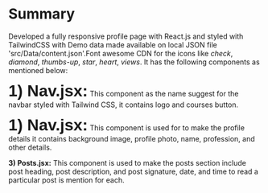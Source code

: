 # Summary

Developed a fully responsive profile page with React.js and styled with TailwindCSS with Demo data made available on local JSON file 'src/Data/content.json'.Font awesome CDN for the icons like *check*, *diamond*, *thumbs-up*, *star*, *heart*, *views*. It has the following components as mentioned below:  

  
<font size="6" face="Arial">**1) Nav.jsx:**</font> This component as the name suggest for the navbar styled with Tailwind CSS, it contains logo and courses button.  
  
<font size="6" face="Arial">**1) Nav.jsx:**</font> This component is used for to make the profile details it contains background image, profile photo, name, profession, and other details.  
  
**3) Posts.jsx:** This component is used to make the posts section include post heading, post description, and post signature, date, and time to read a particular post is mention for each.
